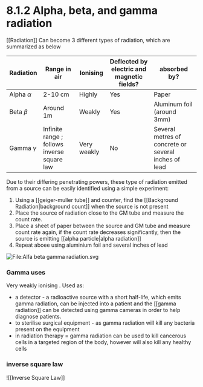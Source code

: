 # 8.1.2 Alpha, beta, and gamma radiation
[[Radiation]]
Can become 3 different types of radiation, which are summarized as below

| Radiation      | Range in air                                | Ionising    | Deflected by electric and magnetic fields? | absorbed by?                                         |
| -------------- | ------------------------------------------- | ----------- | ------------------------------------------ | ---------------------------------------------------- |
| Alpha $\alpha$ | 2-10 cm                                     | Highly      | Yes                                        | Paper                                                |
| Beta $\beta$   | Around 1m                                   | Weakly      | Yes                                        | Aluminum foil (around 3mm)                           |
| Gamma $\gamma$ | Infinite range ; follows inverse square law | Very weakly | No                                         | Several metres of concrete or several inches of lead |

Due to their differing penetrating powers, these type of radiation emitted from a source can be easily identified using a simple experiment:
1. Using a [[geiger-muller tube]] and counter, find the [[Background Radiation|background count]] when the source is not present
2. Place the source of radiation close to the GM tube and measure the count rate.
3. Place a sheet of paper between the source and GM tube and measure count rate again, if the count rate decreases significantly, then the source is emitting [[alpha particle|alpha radiation]]
4. Repeat aboee using aluminium foil and several inches of lead

![File:Alfa beta gamma radiation.svg](https://upload.wikimedia.org/wikipedia/commons/thumb/d/d6/Alfa_beta_gamma_radiation.svg/450px-Alfa_beta_gamma_radiation.svg.png)


### Gamma uses
Very weakly ionising . Used as:
- a detector - a radioactive source with a short half-life, which emits gamma radiation, can be injected into a patient and the [[gamma radiation]] can be detected using gamma cameras in order to help diagnose patients.
- to sterilise surgical equipment - as gamma radiation will kill any bacteria present on the equipment
- in radiation therapy = gamma radiation can be used to kill cancerous cells in a targeted region of the body, however will also kill any healthy cells

### inverse square law
![[Inverse Square Law]]


